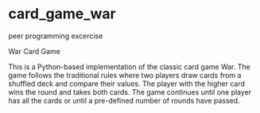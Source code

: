 # card_game_war
peer programming excercise


War Card Game

This is a Python-based implementation of the classic card game War. The game follows the traditional rules where two players draw cards from a shuffled deck and compare their values. The player with the higher card wins the round and takes both cards. The game continues until one player has all the cards or until a pre-defined number of rounds have passed.